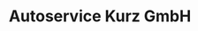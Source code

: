 ---
title: "Autoservice Kurz GmbH"
url: /grossbottwar/autoservice-kurz-gmbh/
shop: Autowerkstatt
---